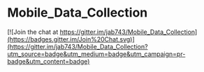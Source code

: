 # Mobile_Data_Collection

[![Join the chat at https://gitter.im/jab743/Mobile_Data_Collection](https://badges.gitter.im/Join%20Chat.svg)](https://gitter.im/jab743/Mobile_Data_Collection?utm_source=badge&utm_medium=badge&utm_campaign=pr-badge&utm_content=badge)
